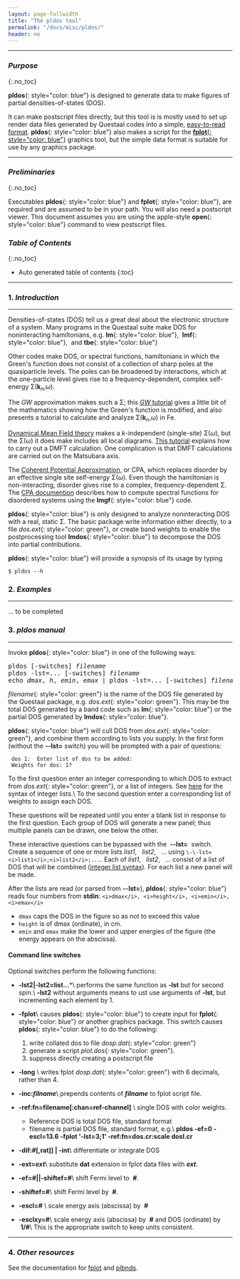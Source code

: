```yaml
---
layout: page-fullwidth
title: "The pldos tool"
permalink: "/docs/misc/pldos/"
header: no
---
```

_____________________________________________________________


### _Purpose_
{:.no_toc}

**pldos**{: style="color: blue"} is designed to generate data to make figures of partial densities-of-states (DOS).

It can make postscript files directly, but this tool is is mostly used to set up render data files generated by
Questaal codes into a simple, [easy-to-read format](/docs/misc/fplot/#structure-of-data-files). 
**pldos**{: style="color: blue"} also makes a script for the [**fplot**{: style="color: blue"}](/docs/misc/fplot/) graphics tool,
but the simple data format is suitable for use by any graphics package.

_____________________________________________________________

### _Preliminaries_
{:.no_toc}

Executables **pldos**{: style="color: blue"} and **fplot**{: style="color: blue"}, are required and are assumed to be in your path. 
You will also need a postscript viewer.  This document assumes you are using the apple-style **open**{: style="color: blue"} command to view postscript files.


### _Table of Contents_
{:.no_toc}
*  Auto generated table of contents
{:toc}


_____________________________________________________________

### 1. _Introduction_
_____________________________________________________________

Densities-of-states (DOS) tell us a great deal about the electronic structure of a system.
Many programs in the Questaal suite make DOS for noninteracting hamiltonians, e.g.
**lm**{: style="color: blue"},&nbsp; **lmf**{: style="color: blue"},&nbsp; and **tbe**{: style="color: blue"}

Other codes make DOS, or spectral functions, hamiltonians in which the
Green's function does not consist of a collection of sharp poles at the quasiparticle levels.
The poles can be broadened by interactions, which at the one-particle level gives rise to
a frequency-dependent, complex self-energy &Sigma;(<b>k</b><i><sub>n</sub></i>,<i>&omega;</i>).

The _GW_ approximation makes such a &Sigma;; this [_GW_ tutorial](/tutorial/gw/gw_self_energy/)
gives a little bit of the mathematics showing how the Green's function is modified,
and also presents a tutorial to calculate and analyze &Sigma;(<b>k</b><i><sub>n</sub></i>,<i>&omega;</i>) in Fe.


[Dynamical Mean Field theory](docs/code/dmftoverview/") makes a _k_-independent (single-site) &Sigma;(<i>&omega;</i>), but the
&Sigma;(<i>&omega;</i>) it does make includes all local diagrams.  [This tutorial](/tutorial/qsgw_dmft/dmft0/) explains how to carry out a
DMFT calculation.  One complication is that DMFT calculations are carried out on the Matsubara axis.

The [Coherent Potential Approximation](/docs/code/cpadoc/), or CPA, which replaces disorder by an effective single site self-energy
&Sigma;(<i>&omega;</i>).  Even though the hamiltonian is non-interacting, disorder gives rise to a complex, frequency-dependent &Sigma;.
The [CPA documention](/docs/code/cpadoc/) describes how to compute spectral functions for disordered systems using the
**lmgf**{: style="color: blue"} code.

**pldos**{: style="color: blue"} is only designed to analyze noninteracting DOS with a real, static &Sigma;. 
The basic package write information either directly, to a file _dos.ext_{: style="color: green"}, or create band weights
to enable the postprocessing tool **lmdos**{: style="color: blue"} to decompose the DOS into partial contributions.

**pldos**{: style="color: blue"} will provide a synopsis of its usage by typing

    $ pldos --h

### 2. _Examples_
_____________________________________________________________

... to be completed	    

### 3. _pldos manual_
_____________________________________________________________


Invoke **pldos**{: style="color: blue"} in one of the following ways:
<pre>
pldos [-switches] <i>filename</i>
pldos -lst=... [-switches] <i>filename</i>
echo <i>dmax</i>, <i>h</i>, <i>emin</i>, <i>emax</i> | pldos -lst=... [-switches] <i>filename</i>
</pre>

_filename_{: style="color: green"} is the name of the DOS file generated by the Questaal package, e.g. _dos.ext_{: style="color: green"}.
This may be the total DOS generated by a band code such as **lm**{: style="color: blue"} or the partial DOS
generated by **lmdos**{: style="color: blue"}.

**pldos**{: style="color: blue"} will cull DOS from _dos.ext_{: style="color: green"}, and combine them according to lists you supply.
In the first form (without the **\-\-lst=** switch) you will be prompted with a pair of questions:

~~~
 dos 1:  Enter list of dos to be added:
 Weights for dos: 1?
~~~

To the first question enter an integer corresponding to which DOS to extract from _dos.ext_{: style="color: green"}, or a list of integers.  See [here](/docs/misc/integerlists/)
for the syntax of integer lists.\\
To the second question enter a corresponding list of weights to assign each DOS.

These questions will be repeated until you enter a blank list in response to the first question.
Each group of DOS will generate a new panel; thus multiple panels can be drawn, one below the other.

These interactive questions can be bypassed with the &nbsp;**\-\-lst=**&nbsp; switch.  Create a sequence of one or more lists 
_list1_, &nbsp; _list2_, &nbsp; &hellip; using `\-\-lst=<i>list1</i>;<i>list2</i>;...`.
Each of _list1_, &nbsp; _list2_, &nbsp; &hellip; consist of a list of DOS that will be combined ([integer list syntax](/docs/misc/integerlists/)).
For each list a new panel will be made.

After the lists are read (or parsed from **\-\-lst=**), **pldos**{: style="color: blue"} reads four numbers from **stdin**: `<i>dmax</i>, <i>height</i>, <i>emin</i>, <i>emax</i>`

+ `dmax` caps the DOS in the figure so as not to exceed this value
+ `height` is of dmax (ordinate), in cm.
+ `emin` and `emax` make the lower and upper energies of the figure (the energy appears on the abscissa).

#### Command line switches

Optional switches perform the following functions:

+ **-lst2\|-lst2=list...***\\
  performs the same function as **-lst** but for second spin.\\
  **-lst2** without arguments means to ust use arguments of **-lst**, but incrementing each element by 1.

+ **-fplot**\\
  causes **pldos**{: style="color: blue"} to create input for **fplot**{: style="color: blue"} or another graphics package.
  This switch causes **pldos**{: style="color: blue"} to do the following:
  1. write collated dos to file _dosp.dat_{: style="color: green"}
  2. generate a script _plot.dos_{: style="color: green"}.
  3. suppress directly creating a postscript file

<i> </i>

+ **-long** \\
  writes fplot _dosp.dat_{: style="color: green"} with 6 decimals, rather than 4.

+ **-inc:_filname_**\\
  prepends contents of **_filname_** to fplot script file.

+ **-ref:fn=filename[:chan=ref-channel]** \\
  single DOS with color weights.
  + Reference DOS is total DOS file, standard format
  + filename is partial DOS file, standard format, e.g.\\
    **pldos -ef=0 -escl=13.6 -fplot '-lst=3;1' -ref:fn=dos.cr:scale dosl.cr**

<i> </i>

+ **-dif:#[,rat]] \| -int**\\
  differentiate or integrate DOS

+ **-ext=_ext_**\\
  substitute **dat** extension in fplot data files with **_ext_**.

+ **-ef=#||-shiftef=#**\\
  shift Fermi level to &nbsp;**#**.

+ **-shiftef=#**\\
  shift Fermi level by &nbsp;**#**.

+ **-escl=#** \\
  scale energy axis (abscissa) by &nbsp;**#**

+ **-esclxy=#**\\
  scale energy axis (abscissa) by &nbsp;**#** and DOS (ordinate) by &nbsp;**1/#**\\
  This is the appropriate switch to keep units consistent.

_____________________________________________________________

### 4. _Other resources_

See the documentation for [fplot](/plbnds/) and [plbnds](/plbnds/).
